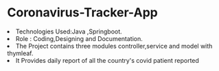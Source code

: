 # Coronavirus-Tracker-App
</ul>
<li>Technologies Used:Java ,Springboot.</li>
<li>Role : Coding,Designing and Documentation.</li>
<li>The Project contains three modules controller,service and model with thymleaf.</li>
<li>It Provides daily report of all the country's covid patient reported</li></ul>
